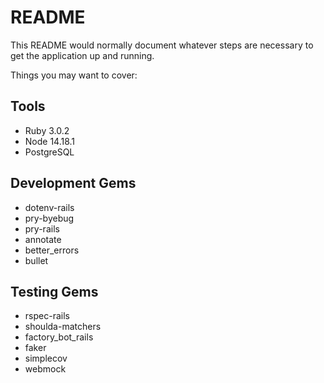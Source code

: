 # README

This README would normally document whatever steps are necessary to get the
application up and running.

Things you may want to cover:

## Tools

- Ruby 3.0.2
- Node 14.18.1
- PostgreSQL

## Development Gems

- dotenv-rails
- pry-byebug
- pry-rails
- annotate
- better_errors
- bullet
  
## Testing Gems

- rspec-rails
- shoulda-matchers
- factory_bot_rails
- faker
- simplecov
- webmock
